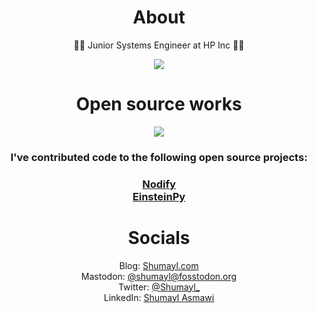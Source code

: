 <h1 align="center">About</h1>
<p align="center">
    👨‍💻 Junior Systems Engineer at HP Inc 👨‍💻<br/>
</p>
<p align="center">
    <img src="http://github-profile-summary-cards.vercel.app/api/cards/profile-details?username=mshumayl&theme=github_dark"></img>
</p>

<h1 align="center">Open source works</h1>
<div align="center">
    <img src="http://github-profile-summary-cards.vercel.app/api/cards/most-commit-language?username=mshumayl&theme=github_dark"></img>
</div>
<div align="center">
    <h3>I've contributed code to the following open source projects:<h3/>
    <a href="https://github.com/miroiu/nodify">Nodify</a><br/>
    <a href="https://github.com/einsteinpy/einsteinpy">EinsteinPy</a><br/>
</div>

<h1 align="center">Socials</h1>
<p align="center">
    Blog: <a href="https://www.shumayl.com">Shumayl.com</a><br/>
    Mastodon: <a rel="me" href="https://fosstodon.org/@shumayl">@shumayl@fosstodon.org</a><br/>
    Twitter: <a href="https://twitter.com/Shumayl_">@Shumayl_</a><br/>
    LinkedIn: <a href="https://www.linkedin.com/in/shumayl-111/">Shumayl Asmawi</a><br/>
</p>
<!---
A GitHub profile readme.
--->

